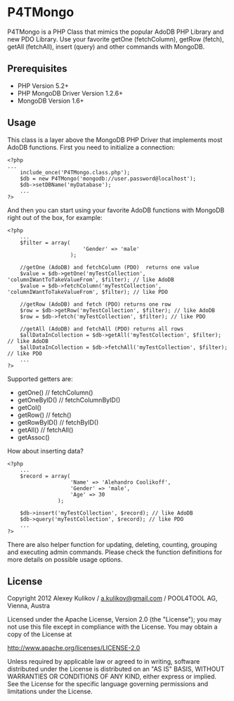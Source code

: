P4TMongo
========

P4TMongo is a PHP Class that mimics the popular AdoDB PHP Library and new PDO Library. Use your favorite getOne (fetchColumn), getRow (fetch), getAll (fetchAll), insert (query) and other commands with MongoDB.

## Prerequisites

* PHP Version 5.2+
* PHP MongoDB Driver Version 1.2.6+
* MongoDB Version 1.6+
  
## Usage

This class is a layer above the MongoDB PHP Driver that implements most AdoDB functions. 
First you need to initialize a connection:

    <?php
  	...
        include_once('P4TMongo.class.php');
        $db = new P4TMongo('mongodb://user.password@localhost');
        $db->setDBName('myDatabase');
	    ...
    ?>

And then you can start using your favorite AdoDB functions with MongoDB right out of the box, for example:

    <?php
        ...
        $filter = array(
                            'Gender' => 'male'
                        );

        //getOne (AdoDB) and fetchColumn (PDO)  returns one value
        $value = $db->getOne('myTestCollection', 'columnIWantToTakeValueFrom', $filter); // like AdoDB
        $value = $db->fetchColumn('myTestCollection', 'columnIWantToTakeValueFrom', $filter); // like PDO
                
        //getRow (AdoDB) and fetch (PDO) returns one row
        $row = $db->getRow('myTestCollection', $filter); // like AdoDB
        $row = $db->fetch('myTestCollection', $filter); // like PDO
        
        //getAll (AdoDB) and fetchAll (PDO) returns all rows
        $allDataInCollection = $db->getAll('myTestCollection', $filter); // like AdoDB
        $allDataInCollection = $db->fetchAll('myTestCollection', $filter); // like PDO
        ...
    ?>
    
Supported getters are:

* getOne() // fetchColumn()
* getOneByID() // fetchColumnByID()
* getCol()
* getRow() // fetch()
* getRowByID() // fetchByID()
* getAll() // fetchAll()
* getAssoc()
    
How about inserting data?
    
    <?php
        ...
        $record = array(
                        'Name' => 'Alehandro Coolikoff',
                        'Gender' => 'male',
                        'Age' => 30
                    );
                    
        $db->insert('myTestCollection', $record); // like AdoDB
        $db->query('myTestCollection', $record); // like PDO
        ...
    ?>
    
There are also helper function for updating, deleting, counting, grouping and executing admin commands. Please check the function definitions for more details on possible usage options.


## License

Copyright 2012 Alexey Kulikov / a.kulikov@gmail.com / POOL4TOOL AG, Vienna, Austra

Licensed under the Apache License, Version 2.0 (the "License");
you may not use this file except in compliance with the License.
You may obtain a copy of the License at

http://www.apache.org/licenses/LICENSE-2.0

Unless required by applicable law or agreed to in writing, software
distributed under the License is distributed on an "AS IS" BASIS,
WITHOUT WARRANTIES OR CONDITIONS OF ANY KIND, either express or implied.
See the License for the specific language governing permissions and
limitations under the License.